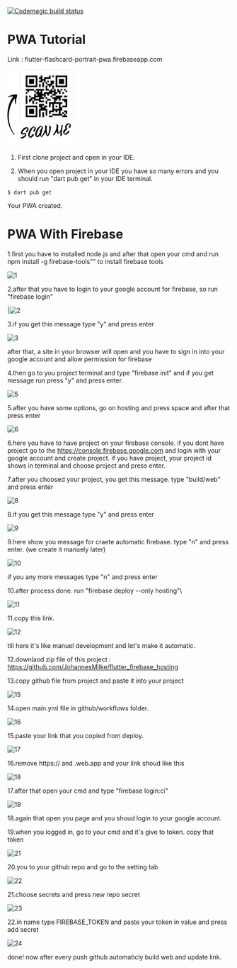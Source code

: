 



[![Codemagic build status](https://api.codemagic.io/apps/61408ce7db3816c8e2627b45/61408ce7db3816c8e2627b44/status_badge.svg)](https://codemagic.io/apps/61408ce7db3816c8e2627b45/61408ce7db3816c8e2627b44/latest_build)



# PWA Tutorial

Link : flutter-flashcard-portrait-pwa.firebaseapp.com  

<img src="https://github.com/iwilfried/Flutter-Flashcards-Portrait-PWA/blob/main/assets/images/qr-code.png" width="150">


  




1. First clone project and open in your IDE.

2. When you open project in your IDE you have so many errors and you should run "dart pub get" in your IDE terminal.

```
$ dart pub get

```  


Your PWA created.


# PWA With Firebase

1.first you have to installed node.js and after that open your cmd and run npm install -g firebase-tools"" to install firebase tools


![1](https://user-images.githubusercontent.com/95560640/150303073-ad679579-27a8-49bc-99aa-39c458da26e0.png)


2.after that you have to login to your google account for firebase, so run "firebase login"


|![2](https://user-images.githubusercontent.com/95560640/150303225-f56fc773-e0c8-4470-926c-a384b76a550a.png)


3.if you get this message type "y" and press enter


![3](https://user-images.githubusercontent.com/95560640/150303433-8211e614-328d-4e94-b4c7-1ce70d881472.png)

after that, a site in your browser will open and you have to sign in into your google account and allow permission for firebase


4.then go to you project terminal and type "firebase init" and if you get message run press "y" and press enter.


![5](https://user-images.githubusercontent.com/95560640/150303903-26fe259b-978a-4c68-866d-87139c860aee.png)


5.after you have some options, go on hosting and press space and after that press enter


![6](https://user-images.githubusercontent.com/95560640/150304088-ad91747e-db79-412d-827e-ea02e0d9a3dd.png)


6.here you have to have project on your firebase console. if you dont have project go to the https://console.firebase.google.com and login with your google account and create project. if you have project, your project id shows in terminal and choose project and press enter.


7.after you choosed your project, you get this message. type "build/web" and press enter


![8](https://user-images.githubusercontent.com/95560640/150304853-59cc1af1-42ed-4450-9c32-0eacf9950a7d.png)


8.if you get this message type "y" and press enter


![9](https://user-images.githubusercontent.com/95560640/150304984-6467323e-8178-4fcb-8ec8-c894cca07912.png)


9.here show you message for craete automatic firebase. type "n" and press enter. (we create it manuely later)


![10](https://user-images.githubusercontent.com/95560640/150305248-d496cec8-0952-4588-9715-7c171218ff00.png)

if you any more messages type "n" and press enter


10.after process done. run "firebase deploy --only hosting"\


![11](https://user-images.githubusercontent.com/95560640/150305612-ef3c08a2-049b-46f7-9fbb-7b5bbb73a6cf.png)


11.copy this link.


![12](https://user-images.githubusercontent.com/95560640/150305793-93997143-30ae-4fbd-bf9b-53907f1b31aa.png)

till here it's like manuel development and let's make it automatic.


12.downlaod zip file of this project : https://github.com/JohannesMilke/flutter_firebase_hosting


13.copy github file from project and paste it into your project


![15](https://user-images.githubusercontent.com/95560640/150306509-8ebfa3d2-3084-4db6-b4d2-dd75eeb6ecf8.png)


14.open main.yml file in github/workflows folder.


![16](https://user-images.githubusercontent.com/95560640/150306631-1f22a876-08da-4ded-977c-c49c844d413f.png)


15.paste your link that you copied from deploy.


![17](https://user-images.githubusercontent.com/95560640/150306855-ebccf938-481c-4fd5-b300-dff12afd000f.png)


16.remove https:// and .web.app and your link shoud like this


![18](https://user-images.githubusercontent.com/95560640/150307095-705b822f-e9e3-44be-bff2-09428d62fc17.png)


17.after that open your cmd and type "firebase login:ci"


![19](https://user-images.githubusercontent.com/95560640/150307431-8d189f83-058e-46f7-9ef1-a3f6c6c559ec.png)


18.again that open you page and you shoud login to your google account.


19.when you logged in, go to your cmd and it's give to token. copy that token


![21](https://user-images.githubusercontent.com/95560640/150307729-3a1412de-89ba-465b-823c-4174636adda0.png)


20.you to your github repo and go to the setting tab


![22](https://user-images.githubusercontent.com/95560640/150307860-f1a17552-88f4-4582-baac-840e9fa01dcd.png)


21.choose secrets and press new repo secret


![23](https://user-images.githubusercontent.com/95560640/150308021-b5977574-521a-4346-ab99-6617b0e3b052.png)


22.in name type FIREBASE_TOKEN and paste your token in value and press add secret


![24](https://user-images.githubusercontent.com/95560640/150308235-f3e50783-eeb2-4d4c-8f73-5e0173c8133b.png)


done! now after every push github automaticly build web and update link.
